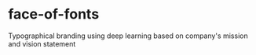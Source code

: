 # face-of-fonts
Typographical branding using deep learning based on company's mission and vision statement
